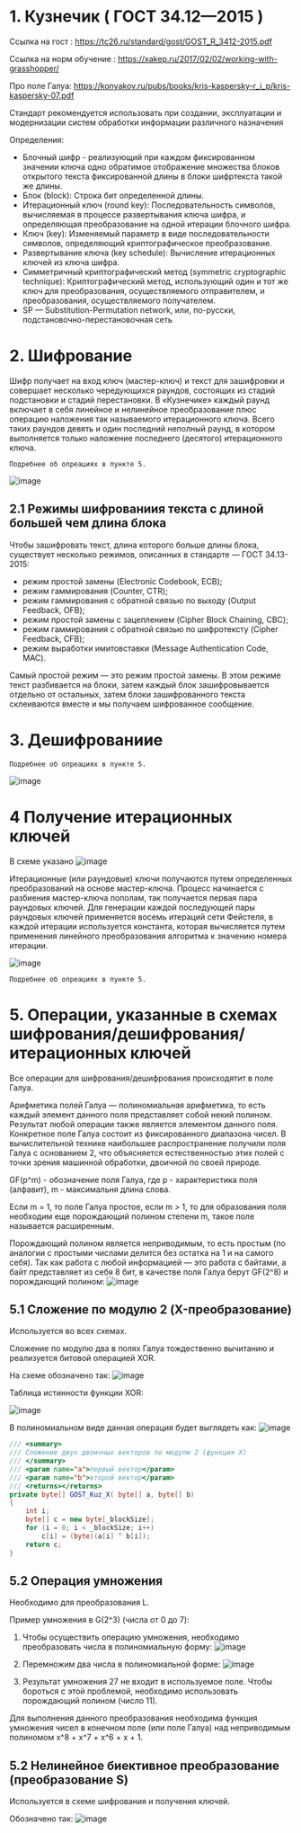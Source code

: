 
# 1. Кузнечик ( ГОСТ 34.12—2015 )

Ссылка на гост : https://tc26.ru/standard/gost/GOST_R_3412-2015.pdf

Ссылка на норм обучение : https://xakep.ru/2017/02/02/working-with-grasshopper/

Про поле Галуа: https://konyakov.ru/pubs/books/kris-kaspersky-r_i_p/kris-kaspersky-07.pdf

Стандарт рекомендуется использовать при создании, эксплуатации и модернизации систем обработки информации различного назначения

Определения: 
- Блочный шифр - реализующий при каждом фиксированном значении ключа одно обратимое отображение множества блоков открытого текста фиксированной длины в блоки шифртекста такой же длины.
- Блок (block): Строка бит определенной длины.
- Итерационный ключ (round key): Последовательность символов, вычисляемая  в процессе развертывания ключа шифра, и определяющая преобразование на одной итерации блочного шифра.
- Ключ (key): Изменяемый параметр в виде последовательности символов, определяющий криптографическое преобразование.
- Развертывание ключа (key schedule): Вычисление итерационных ключей из ключа шифра.
- Симметричный криптографический метод (symmetric cryptographic technique): Криптографический метод, использующий один и тот же ключ для преобразования, осуществляемого отправителем, и  преобразования, осуществляемого получателем.
- SP — Substitution-Permutation network, или, по-русски, подстановочно-перестановочная сеть

# 2. Шифрование
Шифр получает на вход ключ (мастер-ключ) и текст для зашифровки и совершает несколько чередующихся раундов, состоящих из стадий подстановки и стадий перестановки.
В «Кузнечике» каждый раунд включает в себя линейное и нелинейное преобразование плюс операцию наложения так называемого итерационного ключа. Всего таких раундов девять и один последний неполный раунд, в котором выполняется только наложение последнего (десятого) итерационного ключа.

```
Подребнее об опреациях в пункте 5.
```

![image](https://user-images.githubusercontent.com/56064826/202936674-5c24c214-f8ea-4c52-9d1b-a4687001ac74.png)

## 2.1 Режимы шифрованиия текста с длиной большей чем длина блока

Чтобы зашифровать текст, длина которого больше длины блока, существует несколько режимов, описанных в стандарте — ГОСТ 34.13-2015:

- режим простой замены (Electronic Codebook, ECB);
- режим гаммирования (Counter, CTR);
- режим гаммирования с обратной связью по выходу (Output Feedback, OFB);
- режим простой замены с зацеплением (Cipher Block Chaining, CBC);
- режим гаммирования с обратной связью по шифротексту (Cipher Feedback, CFB);
- режим выработки имитовставки (Message Authentication Code, MAC).

Самый простой режим — это режим простой замены. В этом режиме текст разбивается на блоки, затем каждый блок зашифровывается отдельно от остальных, затем блоки зашифрованного текста склеиваются вместе и мы получаем шифрованное сообщение.

# 3. Дешифрованиие
```
Подребнее об опреациях в пункте 5.
```

![image](https://user-images.githubusercontent.com/56064826/203431877-5b5a0e3c-5d65-42d3-9691-659445366f7a.png)

# 4 Получение итерационных ключей 

В схеме указано ![image](https://user-images.githubusercontent.com/56064826/203437828-0815420e-e7ed-4d2e-a5f0-e03e174d98ff.png)

Итерационные (или раундовые) ключи получаются путем определенных преобразований на основе мастер-ключа. Процесс начинается с разбиения мастер-ключа пополам, так получается первая пара раундовых ключей.
Для генерации каждой последующей пары раундовых ключей применяется восемь итераций сети Фейстеля, в каждой итерации используется константа, которая вычисляется путем применения линейного преобразования алгоритма к значению номера итерации.

![image](https://user-images.githubusercontent.com/56064826/203427249-ac74eba7-6e43-4e87-8343-4b02acd78c8d.png)
```
Подребнее об опреациях в пункте 5. 
```

# 5. Операции, указанные в схемах шифрования/дешифрования/итерационных ключей
Все операции для шифрования/дешифрования происходятит в поле Галуа.

Арифметика полей Галуа — полиномиальная арифметика, то есть каждый элемент данного поля представляет собой некий полином. Результат любой операции также является элементом данного поля. Конкретное поле Галуа состоит из фиксированного диапазона чисел. В вычислительной технике наибольшее распространение получили поля Галуа с основанием 2, что объясняется естественностью этих полей с точки зрения машинной обработки, двоичной по своей природе.

GF(p^m) - обозначение поля Галуа, где p - характеристика поля (алфавит), m - максимальня длина слова.   

Если m = 1, то поле Галуа простое, если m > 1, то для образования поля необходим еще порождающий полином степени m, такое поле называется расширенным.

Порождающий полином является неприводимым, то есть простым (по аналогии с простыми числами делится без остатка на 1 и на самого себя). Так как работа с любой информацией — это работа с байтами, а байт представляет из себя 8 бит, в качестве поля Галуа берут GF(2^8) и порождающий полином:
![image](https://user-images.githubusercontent.com/56064826/203443255-bde42ef5-97a6-469b-9cc3-bd3c4fc8c452.png)


## 5.1 Сложение по модулю 2 (X-преобразование)
Используется во всех схемах.

Сложение по модулю два в полях Галуа тождественно вычитанию и реализуется битовой операцией XOR.

На схеме обозначено так:
![image](https://user-images.githubusercontent.com/56064826/203429080-5e6edae7-5a80-49fd-9899-da94b6dd1579.png)

Таблица истинности функции ХОR:

![image](https://user-images.githubusercontent.com/56064826/203440474-c923a57b-30d9-49e7-aded-364b52dc7ef0.png)

В полиномиальном виде данная операция будет выглядеть как:
![image](https://user-images.githubusercontent.com/56064826/203440620-23aa106c-a391-46d3-a932-7d63425be31d.png)

```c#
/// <summary>
/// Сложение двух двоичных векторов по модулю 2 (функция Х)
/// </summary>
/// <param name="a">первый вектор</param>
/// <param name="b">второй вектор</param>
/// <returns></returns>
private byte[] GOST_Kuz_X( byte[] a, byte[] b)
{
    int i;
    byte[] c = new byte[_blockSize];
    for (i = 0; i < _blockSize; i++)
        c[i] = (byte)(a[i] ^ b[i]);
    return c;
}
```

## 5.2 Операция умножения
Необходимо для преобразования L.


Пример умножения в G(2^3) (числа от 0 до 7):
1) Чтобы осуществить операцию умножения, необходимо преобразовать числа в полиномиальную форму:
![image](https://user-images.githubusercontent.com/56064826/203441809-6c260b7a-63e8-467f-9282-af9f4e15d4ce.png)

2) Перемножим два числа в полиномиальной форме:
![image](https://user-images.githubusercontent.com/56064826/203441928-2844fa5a-6eb5-4eb4-a465-b579855170f3.png)

3) Результат умножения 27 не входит в используемое поле. Чтобы бороться с этой проблемой, необходимо использовать порождающий полином (число 11). 


Для выполнения данного преобразования необходима функция умножения чисел в конечном поле (или поле Галуа) над неприводимым полиномом x^8 + x^7 + x^6 + x + 1.


## 5.2 Нелинейное биективное преобразование (преобразование S) 
Используется в схеме шифрования и получения ключей.

Обозначено так: ![image](https://user-images.githubusercontent.com/56064826/203439389-bc9266d8-ffe6-40b8-a57f-8e9e6d658398.png)


